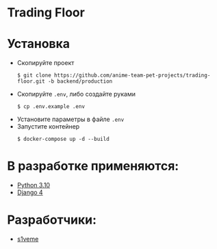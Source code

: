 # Trading Floor

# Установка
- Скопируйте проект
    ```console
    $ git clone https://github.com/anime-team-pet-projects/trading-floor.git -b backend/production
    ```
- Скопируйте `.env`, либо создайте руками
    ```console
    $ cp .env.example .env
    ```
- Установите параметры в файле `.env`
- Запустите контейнер
    ```console
    $ docker-compose up -d --build
    ```


# В разработке применяются:
- [Python 3.10](https://www.python.org/downloads/release/python-310/)
- [Django 4](https://www.djangoproject.com/)

# Разработчики:
- [s1veme](https://github.com/s1veme/)
